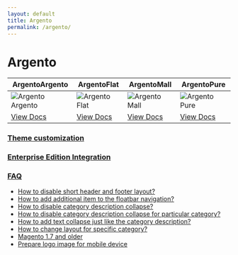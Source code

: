 ```yaml
---
layout: default
title: Argento
permalink: /argento/
---
```


# Argento

ArgentoArgento | ArgentoFlat | ArgentoMall | ArgentoPure
---------------|-------------|-------------|------------
![Argento Argento][ArgentoArgentoImage] | ![Argento Flat][ArgentoFlatImage] | ![Argento Mall][ArgentoMallImage] | ![Argento Pure][ArgentoPureImage]
[View Docs](argento.html) | [View Docs](flat.html) | [View Docs](mall.html) | [View Docs](pure.html)

### [Theme customization](theme-customization)

### [Enterprise Edition Integration](magento-ee-integration.html)

### [FAQ](faq.html)

* [How to disable short header and footer layout?](faq.html#how-to-disable-short-header-and-footer-layout)
* [How to add additional item to the floatbar navigation?](faq.html#how-to-add-additional-item-to-the-floatbar-navigation)
* [How to disable category description collapse?](faq.html#how-to-disable-category-description-collapse)
* [How to disable category description collapse for particular category?](faq.html#how-to-disable-category-description-collapse-for-specific-category)
* [How to add text collapse just like the category description?](faq.html#how-to-collapse-any-another-block)
* [How to change layout for specific category?](faq.html#how-to-change-layout-for-specific-category)
* [Magento 1.7 and older](faq.html#magento-17-and-older)
* [Prepare logo image for mobile device](faq.html#prepare-logo-image-for-mobile-device)

[ArgentoArgentoImage]: http://argentotheme.com/skin/frontend/argento/asite/argento-demo/images/argento.jpg  "Argento Argento"
[ArgentoFlatImage]: http://argentotheme.com/skin/frontend/argento/asite/argento-demo/images/flat.jpg  "Argento Flat"
[ArgentoMallImage]: http://argentotheme.com/skin/frontend/argento/asite/argento-demo/images/mall.jpg  "Argento Mall"
[ArgentoPureImage]: http://argentotheme.com/skin/frontend/argento/asite/argento-demo/images/pure.jpg  "Argento Pure"
